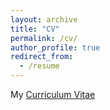 ```yaml
---
layout: archive
title: "CV"
permalink: /cv/
author_profile: true
redirect_from:
  - /resume
---
```


My [Curriculum Vitae](https://drive.google.com/file/d/1JNj6s8PFSOihabycXf6T1eXhAwYhgzwc/view?usp=sharin)
